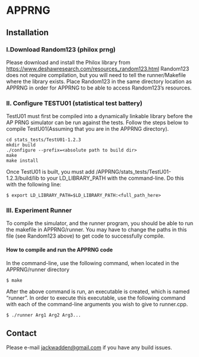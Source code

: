 # **APPRNG**
## **Installation**

### **I.Download Random123 (philox prng)**

Please download and install the Philox library from https://www.deshawresearch.com/resources_random123.html
Random123 does not require compilation, but you will need to tell the runner/Makefile where the library exists. Place Random123 in the same directory location as APPRNG in order for APPRNG to be able to access Random123’s resources. 

### **II. Configure TESTU01 (statistical test battery)**

TestU01 must first be compiled into a dynamically linkable library before the AP PRNG simulator can be run against the tests. Follow the steps below to compile TestU01(Assuming that you are in the APPRNG directory).
```
cd stats_tests/TestU01-1.2.3
mkdir build
./configure --prefix=<absolute path to build dir>
make
make install
```
Once TestU01 is built, you must add <exact-path-to>/APPRNG/stats_tests/TestU01-1.2.3/build/lib to your LD_LIBRARY_PATH with the command-line. Do this with the following line:
```
$ export LD_LIBRARY_PATH=$LD_LIBRARY_PATH:<full_path_here>
```

### **III. Experiment Runner**

To compile the simulator, and the runner program, you should be able to run the makefile in APPRNG/runner. You may have to change the paths in this file (see Random123 above) to get code to successfully compile.

#### How to compile and run the APPRNG code
In the command-line, use the following command, when located in the APPRNG/runner directory 
```
$ make
```
After the above command is run, an executable is created, which is named “runner”. In order to execute this executable, use the following command with each of the command-line arguments you wish to give to runner.cpp.
``` 
$ ./runner Arg1 Arg2 Arg3...
```


## Contact

Please e-mail jackwadden@gmail.com if you have any build issues.
